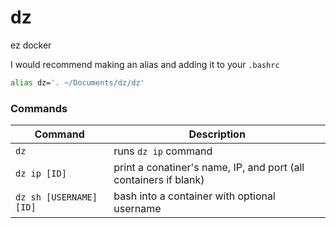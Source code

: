 # dz

ez docker

I would recommend making an alias and adding it to your `.bashrc`
```sh
alias dz='. ~/Documents/dz/dz'
```

<!-- ![preview](/preview.png) -->

### Commands

| Command | Description |
|----------------------------------|--------------------------------------------------------------------------|
| `dz` | runs `dz ip` command |
| `dz ip [ID]` | print a conatiner's name, IP, and port (all containers if blank) |
| `dz sh [USERNAME] [ID]` | bash into a container with optional username |
